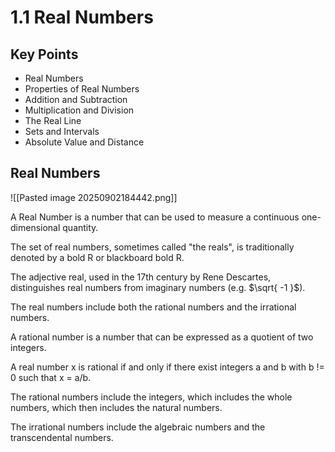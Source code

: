 # 1.1 Real Numbers

## Key Points

- Real Numbers
- Properties of Real Numbers
- Addition and Subtraction
- Multiplication and Division
- The Real Line
- Sets and Intervals
- Absolute Value and Distance

## Real Numbers

![[Pasted image 20250902184442.png]]

A Real Number is a number that can be used to measure a continuous one-dimensional quantity.

The set of real numbers, sometimes called "the reals", is traditionally denoted by a bold R or blackboard bold R.

The adjective real, used in the 17th century by Rene Descartes, distinguishes real numbers from imaginary numbers (e.g. $\sqrt{ -1 }$).

The real numbers include both the rational numbers and the irrational numbers.

A rational number is a number that can be expressed as a quotient of two integers.

A real number x is rational if and only if there exist integers a and b with b != 0 such that x = a/b.

The rational numbers include the integers, which includes the whole numbers, which then includes the natural numbers.

The irrational numbers include the algebraic numbers and the transcendental numbers.